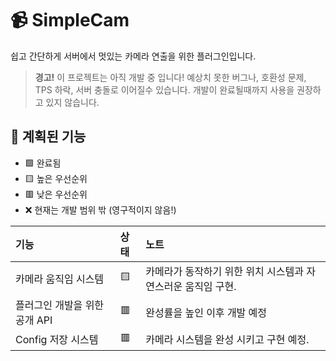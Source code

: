 # 📹 SimpleCam

쉽고 간단하게 서버에서 멋있는 카메라 연출을 위한 플러그인입니다.

> **경고!**
> 이 프로젝트는 아직 개발 중 입니다! 예상치 못한 버그나, 호환성 문제, TPS 하락, 서버 충돌로 이어질수 있습니다. 개발이 완료될때까지 사용을 권장하고 있지 않습니다.

## 📜 계획된 기능

- 🟩 완료됨
- 🟨 높은 우선순위
- 🟥 낮은 우선순위
- ❌ 현재는 개발 범위 밖 (영구적이지 않음!)

| 기능                             | 상태    | 노트                                                                                                                                                                                          |
|:--------------------------------|:-------|:----------------------------------------------------------------------------------------------------------------------------------------------------------------------------------------------|
| 카메라 움직임 시스템                | 🟨     | 카메라가 동작하기 위한 위치 시스템과 자연스러운 움직임 구현.                                                                                                                                             |
| 플러그인 개발을 위한 공개 API        | 🟥     | 완성률을 높인 이후 개발 예정                                                                                                                                                                       |
| Config 저장 시스템                | 🟥     | 카메라 시스템을 완성 시키고 구현 예정.                                                                                                                                                               |
